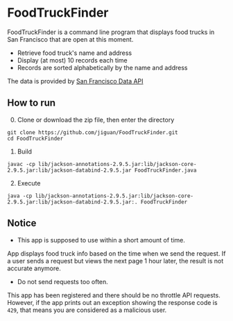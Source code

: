 # FoodTruckFinder

FoodTruckFinder is a command line program that displays food trucks in San Francisco that are open at this moment.
 - Retrieve food truck's name and address
 - Display (at most) 10 records each time
 - Records are sorted alphabetically by the name and address

The data is provided by [San Francisco Data API](https://dev.socrata.com/foundry/data.sfgov.org/bbb8-hzi6)


## How to run
0. Clone or download the zip file, then enter the directory
```
git clone https://github.com/jiguan/FoodTruckFinder.git
cd FoodTruckFinder
```
1. Build
```
javac -cp lib/jackson-annotations-2.9.5.jar:lib/jackson-core-2.9.5.jar:lib/jackson-databind-2.9.5.jar FoodTruckFinder.java
```
2. Execute
```
java -cp lib/jackson-annotations-2.9.5.jar:lib/jackson-core-2.9.5.jar:lib/jackson-databind-2.9.5.jar:. FoodTruckFinder
```

## Notice
- This app is supposed to use within a short amount of time.

App displays food truck info based on the time when we send the request. If a user sends a request but views the next page 1 hour later, the result is not accurate anymore.
- Do not send requests too often.

This app has been registered and there should be no throttle API requests. However, if the app prints out an exception showing the response code is ```429```, that means you are considered as a malicious user.
